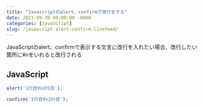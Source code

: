 ```yaml
---
title: "Javascriptのalert、confirmで改行をする"
date: 2021-09-30 00:00:00 -0000
categories: [JavaScript]
slug: /javascript-alert-confirm-linefeed/
---
```


JavaScriptのalert、confirmで表示する文言に改行を入れたい場合、改行したい箇所に¥nをいれると改行される

## JavaScript
```javascript
alert('1行目¥n2行目');

confirm('1行目¥n2行目');

```